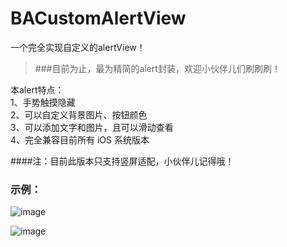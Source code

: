 # BACustomAlertView
一个完全实现自定义的alertView！

> ###目前为止，最为精简的alert封装，欢迎小伙伴儿们刷刷刷！


本alert特点：<br />
1、手势触摸隐藏<br />
2、可以自定义背景图片、按钮颜色<br />
3、可以添加文字和图片，且可以滑动查看<br />
4、完全兼容目前所有 iOS 系统版本

####注：目前此版本只支持竖屏适配，小伙伴儿记得哦！

### 示例：
![image](https://github.com/boai/BACustomAlertView/blob/master/image2.png)

![image](https://github.com/boai/BACustomAlertView/blob/master/image.png)
